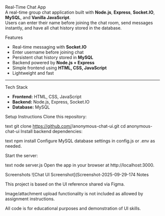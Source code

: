 Real-Time Chat App  
A real-time group chat application built with **Node.js**, **Express**, **Socket.IO**, **MySQL**, and **Vanilla JavaScript**.  
Users can enter their name before joining the chat room, send messages instantly, and have all chat history stored in the database.  

Features
- Real-time messaging with **Socket.IO**  
- Enter username before joining chat  
- Persistent chat history stored in **MySQL**  
- Backend powered by **Node.js + Express**  
- Simple frontend using **HTML, CSS, JavaScript**  
- Lightweight and fast  

---

Tech Stack
- **Frontend:** HTML, CSS, JavaScript  
- **Backend:** Node.js, Express, Socket.IO  
- **Database:** MySQL  

Setup Instructions
Clone this repository:

text
git clone https://github.com/<your-username>/anonymous-chat-ui.git
cd anonymous-chat-ui
Install backend dependencies:

text
npm install
Configure MySQL database settings in config.js or .env as needed.

Start the server:

text
node server.js
Open the app in your browser at http://localhost:3000.

Screenshots
![Chat UI Screenshot](Screenshot-2025-09-29-174 Notes

This project is based on the UI reference shared via Figma.

Image/attachment upload functionality is not included as allowed by assignment instructions.

All code is for educational purposes and demonstration of UI skills.
